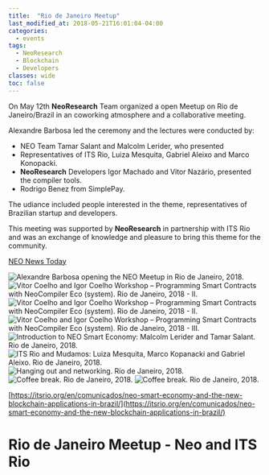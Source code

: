 ```yaml
---
title:  "Rio de Janeiro Meetup"
last_modified_at: 2018-05-21T16:01:04-04:00
categories:
  - events
tags:
  - NeoResearch
  - Blockchain
  - Developers
classes: wide
toc: false
---
```


On May 12th **NeoResearch** Team organized a open Meetup on Rio de Janeiro/Brazil in an coworking atmosphere and a collaborative meeting.

Alexandre Barbosa led the ceremony and the lectures were conducted by:
- NEO Team Tamar Salant and Malcolm Lerider, who presented  
- Representatives of ITS Rio, Luiza Mesquita, Gabriel Aleixo and Marco Konopacki.
- **NeoResearch** Developers Igor Machado and Vitor Nazário, presented the compiler tools.
- Rodrigo Benez from SimplePay.

The udiance included people interested in the theme, representatives of Brazilian startup and developers.

This meeting was supported by **NeoResearch** in partnership with ITS Rio and was an exchange of knowledge and pleasure to bring this theme for the community.

[NEO News Today](https://neonewstoday.com/events/brazil-neo-event-may-12th/)

![Alexandre Barbosa opening the NEO Meetup in Rio de Janeiro, 2018.](/assets/images/2018_05_RioMeetup/RioMeetup1.jpg)
![Vitor Coelho and Igor Coelho Workshop – Programming Smart Contracts with NeoCompiler Eco (system). Rio de Janeiro, 2018 - II.](/assets/images/2018_05_RioMeetup/RioMeetup2.jpg)
![Vitor Coelho and Igor Coelho Workshop – Programming Smart Contracts with NeoCompiler Eco (system). Rio de Janeiro, 2018 - II.](/assets/images/2018_05_RioMeetup/RioMeetup3.jpg)
![Vitor Coelho and Igor Coelho Workshop – Programming Smart Contracts with NeoCompiler Eco (system). Rio de Janeiro, 2018 - III.](/assets/images/2018_05_RioMeetup/RioMeetup4.jpg)
![Introduction to NEO Smart Economy: Malcolm Lerider and Tamar Salant. Rio de Janeiro, 2018.](/assets/images/2018_05_RioMeetup/RioMeetup5.jpg)
![ITS Rio and Mudamos: Luiza Mesquita, Marco Kopanacki and Gabriel Aleixo. Rio de Janeiro, 2018.](/assets/images/2018_05_RioMeetup/RioMeetup7.jpg)
![Hanging out and networking. Rio de Janeiro, 2018.](/assets/images/2018_05_RioMeetup/RioMeetup8.jpg)
![Coffee break. Rio de Janeiro, 2018.](/assets/images/2018_05_RioMeetup/RioMeetup9.jpg)
![Coffee break. Rio de Janeiro, 2018.](/assets/images/2018_05_RioMeetup/RioMeetup10.jpg)

[https://itsrio.org/en/comunicados/neo-smart-economy-and-the-new-blockchain-applications-in-brazil/](https://itsrio.org/en/comunicados/neo-smart-economy-and-the-new-blockchain-applications-in-brazil/)

# Rio de Janeiro Meetup - Neo and ITS Rio

